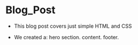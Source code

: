 # Blog_Post

- This blog post covers just simple HTML and CSS

- We created a:
  hero section.
  content.
  footer.
